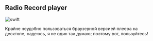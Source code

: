 ## Radio Record player

![swift](https://github.com/s366315/Radio-Record-macos/actions/workflows/swift/badge.svg)

Крайне неудобно пользоваться браузерной версией плеера на десктопе, надеюсь, я не один так думаю; поэтому вот, пользуйтесь!
